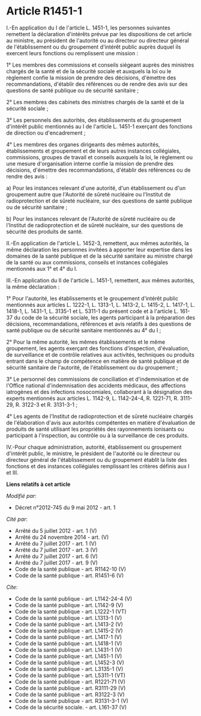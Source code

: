 # Article R1451-1

I.-En application du I de l'article L. 1451-1, les personnes suivantes remettent la déclaration d'intérêts prévue par les
dispositions de cet article au ministre, au président de l'autorité ou au directeur ou directeur général de l'établissement
ou du groupement d'intérêt public auprès duquel ils exercent leurs fonctions ou remplissent une mission : 

1° Les membres des commissions et conseils siégeant auprès des ministres chargés de la santé et de la sécurité sociale et
auxquels la loi ou le règlement confie la mission de prendre des décisions, d'émettre des recommandations, d'établir des
références ou de rendre des avis sur des questions de santé publique ou de sécurité sanitaire ; 

2° Les membres des cabinets des ministres chargés de la santé et de la sécurité sociale ; 

3° Les personnels des autorités, des établissements et du groupement d'intérêt public mentionnés au I de l'article L. 1451-1
exerçant des fonctions de direction ou d'encadrement ; 

4° Les membres des organes dirigeants des mêmes autorités, établissements et groupement et de leurs autres instances
collégiales, commissions, groupes de travail et conseils auxquels la loi, le règlement ou une mesure d'organisation interne
confie la mission de prendre des décisions, d'émettre des recommandations, d'établir des références ou de rendre des avis : 

a) Pour les instances relevant d'une autorité, d'un établissement ou d'un groupement autre que l'Autorité de sûreté nucléaire
ou l'Institut de radioprotection et de sûreté nucléaire, sur des questions de santé publique ou de sécurité sanitaire ; 

b) Pour les instances relevant de l'Autorité de sûreté nucléaire ou de l'Institut de radioprotection et de sûreté nucléaire,
sur des questions de sécurité des produits de santé. 

II.-En application de l'article L. 1452-3, remettent, aux mêmes autorités, la même déclaration les personnes invitées à
apporter leur expertise dans les domaines de la santé publique et de la sécurité sanitaire au ministre chargé de la santé ou
aux commissions, conseils et instances collégiales mentionnés aux 1° et 4° du I. 

III.-En application du II de l'article L. 1451-1, remettent, aux mêmes autorités, la même déclaration : 

1° Pour l'autorité, les établissements et le groupement d'intérêt public mentionnés aux articles L. 1222-1, L. 1313-1, L.
1413-2, L. 1415-2, L. 1417-1, L. 1418-1, L. 1431-1, L. 3135-1 et L. 5311-1 du présent code et à l'article L. 161-37 du code
de la sécurité sociale, les agents participant à la préparation des décisions, recommandations, références et avis relatifs à
des questions de santé publique ou de sécurité sanitaire mentionnés au 4° du I ; 

2° Pour la même autorité, les mêmes établissements et le même groupement, les agents exerçant des fonctions d'inspection,
d'évaluation, de surveillance et de contrôle relatives aux activités, techniques ou produits entrant dans le champ de
compétence en matière de santé publique et de sécurité sanitaire de l'autorité, de l'établissement ou du groupement ; 

3° Le personnel des commissions de conciliation et d'indemnisation et de l'Office national d'indemnisation des accidents
médicaux, des affections iatrogènes et des infections nosocomiales, collaborant à la désignation des experts mentionnés aux
articles L. 1142-9, L. 1142-24-4, R. 1221-71, R. 3111-29, R. 3122-3 et R. 3131-3-1 ; 

4° Les agents de l'Institut de radioprotection et de sûreté nucléaire chargés de l'élaboration d'avis aux autorités
compétentes en matière d'évaluation de produits de santé utilisant les propriétés des rayonnements ionisants ou participant à
l'inspection, au contrôle ou à la surveillance de ces produits. 

IV.-Pour chaque administration, autorité, établissement ou groupement d'intérêt public, le ministre, le président de
l'autorité ou le directeur ou directeur général de l'établissement ou du groupement établit la liste des fonctions et des
instances collégiales remplissant les critères définis aux I et III.

**Liens relatifs à cet article**

_Modifié par_:

  - Décret n°2012-745 du 9 mai 2012 - art. 1

_Cité par_:

  - Arrêté du 5 juillet 2012 - art. 1 (V)
  - Arrêté du 24 novembre 2014 - art. (V)
  - Arrêté du 7 juillet 2017 - art. 1 (V)
  - Arrêté du 7 juillet 2017 - art. 3 (V)
  - Arrêté du 7 juillet 2017 - art. 6 (V)
  - Arrêté du 7 juillet 2017 - art. 9 (V)
  - Code de la santé publique - art. R1142-10 (V)
  - Code de la santé publique - art. R1451-6 (V)

_Cite_:

  - Code de la santé publique - art. L1142-24-4 (V)
  - Code de la santé publique - art. L1142-9 (V)
  - Code de la santé publique - art. L1222-1 (VT)
  - Code de la santé publique - art. L1313-1 (V)
  - Code de la santé publique - art. L1413-2 (V)
  - Code de la santé publique - art. L1415-2 (V)
  - Code de la santé publique - art. L1417-1 (V)
  - Code de la santé publique - art. L1418-1 (V)
  - Code de la santé publique - art. L1431-1 (V)
  - Code de la santé publique - art. L1451-1 (V)
  - Code de la santé publique - art. L1452-3 (V)
  - Code de la santé publique - art. L3135-1 (V)
  - Code de la santé publique - art. L5311-1 (VT)
  - Code de la santé publique - art. R1221-71 (V)
  - Code de la santé publique - art. R3111-29 (V)
  - Code de la santé publique - art. R3122-3 (V)
  - Code de la santé publique - art. R3131-3-1 (V)
  - Code de la sécurité sociale. - art. L161-37 (V)
